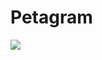# Petagram
<img src="https://1.bp.blogspot.com/-enFC3A-a4zo/X2qZzaLecmI/AAAAAAAAJN0/9Ci7vX2Wsww8PYv6L-PfQY4o4sAXUjNEACLcBGAsYHQ/s0/screen1.png"/>
